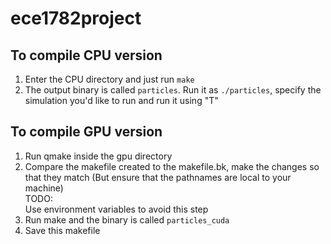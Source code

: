 # ece1782project

## To compile CPU version
1. Enter the CPU directory and just run `make`
2. The output binary is called `particles`. Run it as `./particles`, specify the simulation you'd like to run and run it using "T"


## To compile GPU version
1. Run qmake inside the gpu directory
2. Compare the makefile created to the makefile.bk, make the changes so that they match (But ensure that the pathnames are local to your machine) \
TODO: \
Use environment variables to avoid this step
4. Run make and the binary is called `particles_cuda`
5. Save this makefile

